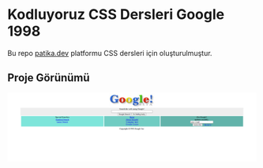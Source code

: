 # Kodluyoruz CSS Dersleri Google 1998
Bu repo [patika.dev](https://patika.dev) platformu CSS dersleri için oluşturulmuştur.

## Proje Görünümü
![ss](img/ss.PNG)


